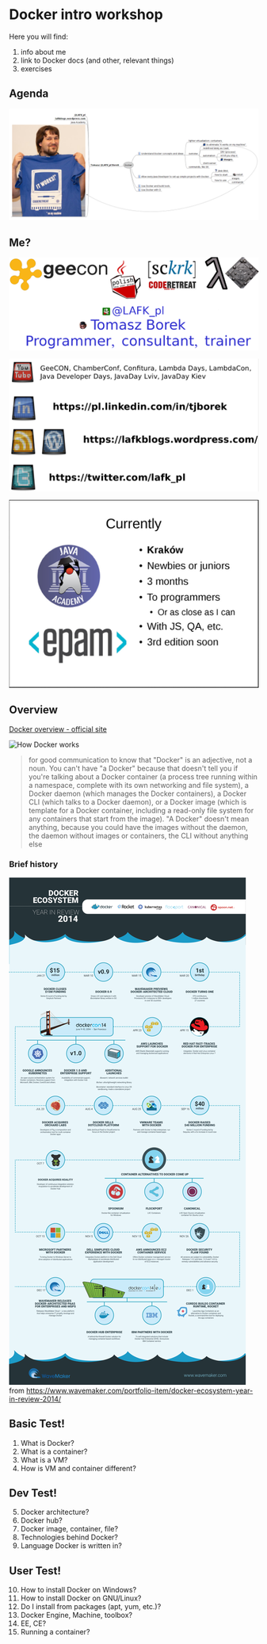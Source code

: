 # Docker intro workshop

Here you will find:

1. info about me
2. link to Docker docs (and other, relevant things)
3. exercises

## Agenda

![Day 1](images/TrainingPlan1.png)

## Me?

![About me and my groups](images/AboutMe_Groups.png)


![About me on the net](images/AboutMe_Net.png)

![About Java Academy](images/EpamJavaAcademy.png)


## Overview

[Docker overview - official site](https://docs.docker.com/engine/docker-overview/)

![How Docker works](Docker_HowItWorks_ZarigaTongyYT.png)

> for good communication to know that "Docker" is an adjective, not a noun. You can't have "a Docker" because that doesn't tell you if you're talking about a Docker container (a process tree running within a namespace, complete with its own networking and file system), a Docker daemon (which manages the Docker containers), a Docker CLI (which talks to a Docker daemon), or a Docker image (which is template for a Docker container, including a read-only file system for any containers that start from the image). "A Docker" doesn't mean anything, because you could have the images without the daemon, the daemon without images or containers, the CLI without anything else


### Brief history

![Docker year 2014](images/Docker-YearInReview-20141.png)
from https://www.wavemaker.com/portfolio-item/docker-ecosystem-year-in-review-2014/

## Basic Test!

1. What is Docker?
2. What is a container?
3. What is a VM?
4. How is VM and container different?

## Dev Test!

5. Docker architecture?
6. Docker hub?
7. Docker image, container, file?
8. Technologies behind Docker?
9. Language Docker is written in?

## User  Test!

10. How to install Docker on Windows?
11. How to install Docker on GNU/Linux?
12. Do I install from packages (apt, yum, etc.)?
13. Docker Engine, Machine, toolbox?
14. EE, CE?
15. Running a container?


